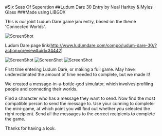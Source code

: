 #Six Seas Of Seperation
##Ludum Dare 30 Entry by Neal Harltey & Myles Glass
###Made using LIBGDX

This is our joint Ludum Dare game jam entry, based on the theme 'Connected Worlds'.

![ScreenShot](https://dl.dropboxusercontent.com/u/1485764/promo/intro.jpg)

Ludum Dare page link(http://www.ludumdare.com/compo/ludum-dare-30/?action=preview&uid=34442)

![ScreenShot](https://dl.dropboxusercontent.com/u/1485764/promo/map.jpg)
![ScreenShot](https://dl.dropboxusercontent.com/u/1485764/promo/player.jpg)
![ScreenShot](https://dl.dropboxusercontent.com/u/1485764/promo/bottlegame.jpg)

First time entering Ludum Dare, or making a full game. May have underestimated the amount of time needed to complete, but we made it! 

We created a message-in-a-bottle-god simulator, which involves profiling people and connecting their worlds. 

Find a character who has a message they want to send. 
Now find the most compatible person to send the message to. 
Use your cunning to complete the mini-game, at which point you will find out whether you selected the right recipient. 
Send all the messages to the correct recipients to complete the game. 

Thanks for having a look.
